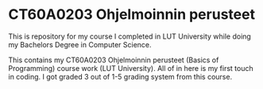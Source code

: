 # CT60A0203 Ohjelmoinnin perusteet
This is repository for my course I completed in LUT University while doing my Bachelors Degree in Computer Science.

This contains my CT60A0203 Ohjelmoinnin perusteet (Basics of Programming) course work (LUT University). All of in here is my first touch in coding. I got graded 3 out of 1-5 grading system from this course.
